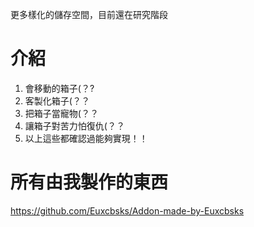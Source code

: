 更多樣化的儲存空間，目前還在研究階段

# 介紹
1. 會移動的箱子(？?
2. 客製化箱子(？？
3. 把箱子當寵物(？？
4. 讓箱子對苦力怕復仇(？？
5. 以上這些都確認過能夠實現！！

# 所有由我製作的東西
https://github.com/Euxcbsks/Addon-made-by-Euxcbsks
